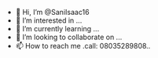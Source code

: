 - 👋 Hi, I’m @SaniIsaac16
- 👀 I’m interested in ...
- 🌱 I’m currently learning ...
- 💞️ I’m looking to collaborate on ...
- 📫 How to reach me .call: 08035289808..

<!---
SaniIsaac16/SaniIsaac16 is a ✨ special ✨ repository because its `README.md` (this file) appears on your GitHub profile.
You can click the Preview link to take a look at your changes.
--->

